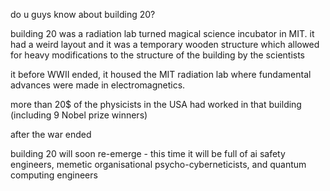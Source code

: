 do u guys know about building 20?

  

building 20 was a radiation lab turned magical science incubator in MIT. it had a weird layout and it was a temporary wooden structure which allowed for heavy modifications to the structure of the building by the scientists

it before WWII ended, it housed the MIT radiation lab where fundamental advances were made in electromagnetics.

more than 20$ of the physicists in the USA had worked in that building (including 9 Nobel prize winners)

after the war ended

building 20 will soon re-emerge - this time it will be full of ai safety engineers, memetic organisational psycho-cyberneticists, and quantum computing engineers